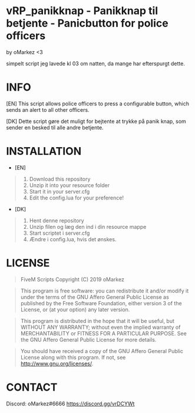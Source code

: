 # vRP_panikknap - Panikknap til betjente - Panicbutton for police officers
by oMarkez <3

simpelt script jeg lavede kl 03 om natten, da mange har efterspurgt dette.

# INFO
[EN] This script allows police officers to press a configurable button, which sends an alert to all other officers.

[DK] Dette script gøre det muligt for bejtente at trykke på panik knap, som sender en besked til alle andre betjente.

# INSTALLATION
- [EN]
>1. Download this repository
>2. Unzip it into your resource folder
>3. Start it in your server.cfg
>4. Edit the config.lua for your preference!

- [DK] 
>1. Hent denne repository
>2. Unzip filen og læg den ind i din resource mappe
>3. Start scriptet i server.cfg
>4. Ændre i config.lua, hvis det ønskes.

# LICENSE

>FiveM Scripts
>Copyright (C) 2019 oMarkez

>This program is free software: you can redistribute it and/or modify
>it under the terms of the GNU Affero General Public License as published
>by the Free Software Foundation, either version 3 of the License, or
>(at your option) any later version.

>This program is distributed in the hope that it will be useful,
>but WITHOUT ANY WARRANTY; without even the implied warranty of
>MERCHANTABILITY or FITNESS FOR A PARTICULAR PURPOSE.  See the
>GNU Affero General Public License for more details.

>You should have received a copy of the GNU Affero General Public License
>along with this program.  If not, see <http://www.gnu.org/licenses/>.

# CONTACT
Discord: oMarkez#6666
https://discord.gg/vrDCYWt
